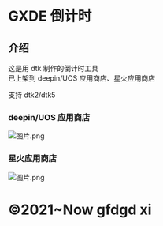 # GXDE 倒计时

## 介绍

这是用 dtk 制作的倒计时工具  
已上架到 deepin/UOS 应用商店、星火应用商店  

支持 dtk2/dtk5  

### deepin/UOS 应用商店

![图片.png](https://storage.deepin.org/thread/202304212246238139_图片.png)

### 星火应用商店

![图片.png](https://storage.deepin.org/thread/202304212246563375_图片.png)  

# ©2021~Now gfdgd xi